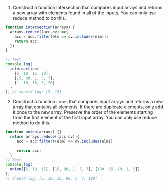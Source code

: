 1. Construct a function intersection that compares input arrays and returns a new array with elements found in all of the inputs. You can only use reduce method to do this.

```js
function intersection(arrays) {
  arrays.reduce((acc,cv) =>{
    acc = acc.filter(elm => cv.includes(elm));
    return acc;
  })
}

// Test
console.log(
  intersection(
    [5, 10, 15, 20],
    [15, 88, 1, 5, 7],
    [1, 10, 15, 5, 20]
  )
); // should log: [5, 15]
```

2. Construct a function `union` that compares input arrays and returns a new array that contains all elements. If there are duplicate elements, only add it once to the new array. Preserve the order of the elements starting from the first element of the first input array. You can only use reduce method to do this.

```js
function union(arrays) {}
  return arrays.reduce((acc,cv)){
     acc = acc.filter((elm) => cv.includes(elm))
     
     return acc;
  }
// Test
console.log(
  union([5, 10, 15], [15, 88, 1, 5, 7], [100, 15, 10, 1, 5])
);
// should log: [5, 10, 15, 88, 1, 7, 100]
```
